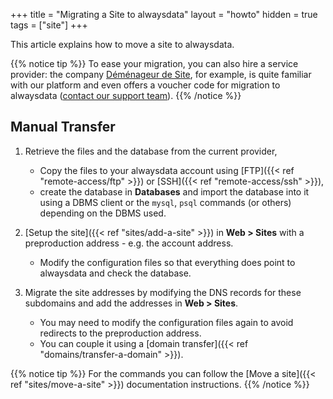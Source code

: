 +++
title = "Migrating a Site to alwaysdata"
layout = "howto"
hidden = true
tags = ["site"]
+++

This article explains how to move a site to alwaysdata.

{{% notice tip %}}
To ease your migration, you can also hire a service provider: the company [Déménageur de Site](https://www.demenageur-site.com), for example, is quite familiar with our platform and even offers a voucher code for migration to alwaysdata ([contact our support team](https://admin.alwaysdata.com/support/add)).
{{% /notice %}}

## Manual Transfer

1.  Retrieve the files and the database from the current provider,
    - Copy the files to your alwaysdata account using [FTP]({{< ref "remote-access/ftp" >}}) or [SSH]({{< ref "remote-access/ssh" >}}),
    - create the database in **Databases** and import the database into it using a DBMS client or the `mysql`, `psql` commands (or others) depending on the DBMS used.

2.  [Setup the site]({{< ref "sites/add-a-site" >}}) in **Web > Sites** with a preproduction address - e.g. the account address.
    - Modify the configuration files so that everything does point to alwaysdata and check the database.

3.  Migrate the site addresses by modifying the DNS records for these subdomains and add the addresses in **Web > Sites**.
    - You may need to modify the configuration files again to avoid redirects to the preproduction address.
    - You can couple it using a [domain transfer]({{< ref "domains/transfer-a-domain" >}}).

{{% notice tip %}}
For the commands you can follow the [Move a site]({{< ref "sites/move-a-site" >}}) documentation instructions.
{{% /notice %}}
